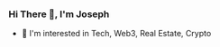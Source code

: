    ###         **Hi There :wave:, I'm Joseph**
- :eyes: I'm interested in Tech, Web3, Real Estate, Crypto
